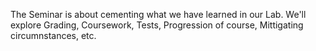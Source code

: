 The Seminar is about cementing what we have learned in our Lab. 
We'll explore Grading, Coursework, Tests, Progression of course, Mittigating circumnstances, etc.
